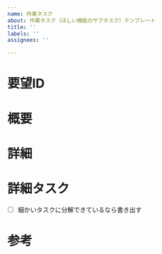 ```yaml
---
name: 作業タスク
about: 作業タスク（ほしい機能のサブタスク）テンプレート
title: ''
labels: ''
assignees: ''

---
```


# 要望ID

# 概要

# 詳細

# 詳細タスク
- [ ] 細かいタスクに分解できているなら書き出す

# 参考
